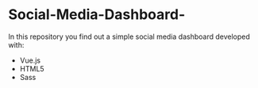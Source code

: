 # Social-Media-Dashboard-
In this repository you find out a simple social media dashboard developed with:
- Vue.js
- HTML5
- Sass
